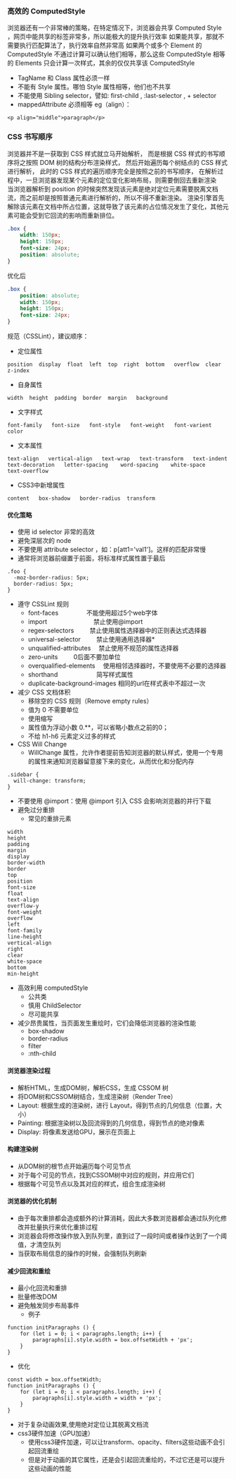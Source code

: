 ### 高效的 ComputedStyle
浏览器还有一个非常棒的策略，在特定情况下，浏览器会共享 Computed Style ，网页中能共享的标签非常多，所以能极大的提升执行效率
如果能共享，那就不需要执行匹配算法了，执行效率自然非常高
如果两个或多个 Element 的 ComputedStyle 不通过计算可以确认他们相等，那么这些 ComputedStyle 相等的 Elements 只会计算一次样式，其余的仅仅共享该 ComputedStyle
- TagName 和 Class 属性必须一样
- 不能有 Style 属性。哪怕 Style 属性相等，他们也不共享
- 不能使用 Sibling selector，譬如: first-child , :last-selector , + selector 
- mappedAttribute 必须相等 
eg（align）：
``` code
<p align="middle">paragraph</p>
```

### CSS 书写顺序
浏览器并不是一获取到 CSS 样式就立马开始解析，
而是根据 CSS 样式的书写顺序将之按照 DOM 树的结构分布渲染样式，
然后开始遍历每个树结点的 CSS 样式进行解析，
此时的 CSS 样式的遍历顺序完全是按照之前的书写顺序，
在解析过程中，一旦浏览器发现某个元素的定位变化影响布局，则需要倒回去重新渲染
<br />
当浏览器解析到 position 的时候突然发现该元素是绝对定位元素需要脱离文档流，而之前却是按照普通元素进行解析的，所以不得不重新渲染。
渲染引擎首先解除该元素在文档中所占位置，这就导致了该元素的占位情况发生了变化，其他元素可能会受到它回流的影响而重新排位。
```css
.box {
    width: 150px;
    height: 150px;
    font-size: 24px;
    position: absolute;
}
```
优化后
```css
.box {
    position: absolute;
    width: 150px;
    height: 150px;
    font-size: 24px;
}
```


规范（CSSLint），建议顺序：
- 定位属性
```
position  display  float  left  top  right  bottom   overflow  clear   z-index
```
- 自身属性
```
width  height  padding  border  margin   background
```
- 文字样式
```
font-family   font-size   font-style   font-weight   font-varient   color
```
- 文本属性
```
text-align   vertical-align   text-wrap   text-transform   text-indent    text-decoration   letter-spacing    word-spacing    white-space   text-overflow
```
- CSS3中新增属性
```
content   box-shadow   border-radius  transform
```

#### 优化策略
- 使用 id selector 非常的高效
- 避免深层次的 node
- 不要使用 attribute selector ，如：p[att1='val1']。这样的匹配非常慢
- 通常将浏览器前缀置于前面，将标准样式属性置于最后
```
.foo {
  -moz-border-radius: 5px;
  border-radius: 5px;
}
```
- 遵守 CSSLint 规则
  - font-faces        　　　　   不能使用超过5个web字体
  - import        　　　　　　　 禁止使用@import
  - regex-selectors        　　 禁止使用属性选择器中的正则表达式选择器
  - universal-selector    　　  禁止使用通用选择器*
  - unqualified-attributes    　禁止使用不规范的属性选择器
  - zero-units            　　  0后面不要加单位
  - overqualified-elements    　使用相邻选择器时，不要使用不必要的选择器
  - shorthand        　　　　　　简写样式属性
  - duplicate-background-images 相同的url在样式表中不超过一次
- 减少 CSS 文档体积
  - 移除空的 CSS 规则（Remove empty rules）
  - 值为 0 不需要单位
  - 使用缩写
  - 属性值为浮动小数 0.**，可以省略小数点之前的0；
  - 不给 h1-h6 元素定义过多的样式
- CSS Will Change
  - WillChange 属性，允许作者提前告知浏览器的默认样式，使用一个专用的属性来通知浏览器留意接下来的变化，从而优化和分配内存
```
.sidebar {
  will-change: transform;
}
```
- 不要使用 @import：使用 @import 引入 CSS 会影响浏览器的并行下载
- 避免过分重排
  - 常见的重排元素
```
width 
height 
padding 
margin 
display 
border-width 
border 
top 
position 
font-size 
float 
text-align 
overflow-y 
font-weight 
overflow 
left 
font-family 
line-height 
vertical-align 
right 
clear 
white-space 
bottom 
min-height
```
- 高效利用 computedStyle
  - 公共类
  - 慎用 ChildSelector
  - 尽可能共享
- 减少昂贵属性，当页面发生重绘时，它们会降低浏览器的渲染性能
  - box-shadow
  - border-radius
  - filter
  - :nth-child

#### 浏览器渲染过程
- 解析HTML，生成DOM树，解析CSS，生成 CSSOM 树
- 将DOM树和CSSOM树结合，生成渲染树（Render Tree）
- Layout: 根据生成的渲染树，进行 Layout，得到节点的几何信息（位置，大小）
- Painting: 根据渲染树以及回流得到的几何信息，得到节点的绝对像素
- Display: 将像素发送给GPU，展示在页面上

#### 构建渲染树
- 从DOM树的根节点开始遍历每个可见节点
- 对于每个可见的节点，找到CSSOM树中对应的规则，并应用它们
- 根据每个可见节点以及其对应的样式，组合生成渲染树

#### 浏览器的优化机制
  - 由于每次重排都会造成额外的计算消耗，因此大多数浏览器都会通过队列化修改并批量执行来优化重排过程
  - 浏览器会将修改操作放入到队列里，直到过了一段时间或者操作达到了一个阈值，才清空队列
  - 当获取布局信息的操作的时候，会强制队列刷新

#### 减少回流和重绘
- 最小化回流和重排
- 批量修改DOM
- 避免触发同步布局事件
  - 例子 
```
function initParagraphs () {
    for (let i = 0; i < paragraphs.length; i++) {
        paragraphs[i].style.width = box.offsetWidth + 'px';
    }
}
```
  - 优化
```
const width = box.offsetWidth;
function initParagraphs () {
    for (let i = 0; i < paragraphs.length; i++) {
        paragraphs[i].style.width = width + 'px';
    }
}
```
- 对于复杂动画效果,使用绝对定位让其脱离文档流
- css3硬件加速（GPU加速）
  - 使用css3硬件加速，可以让transform、opacity、filters这些动画不会引起回流重绘
  - 但是对于动画的其它属性，还是会引起回流重绘的，不过它还是可以提升这些动画的性能
